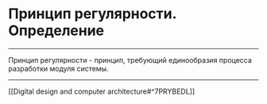 # Принцип регулярности. Определение

---

Принцип регулярности - принцип, требующий единообразия процесса разработки модуля системы.

---

[[Digital design and computer architecture#^7PRYBEDL]]